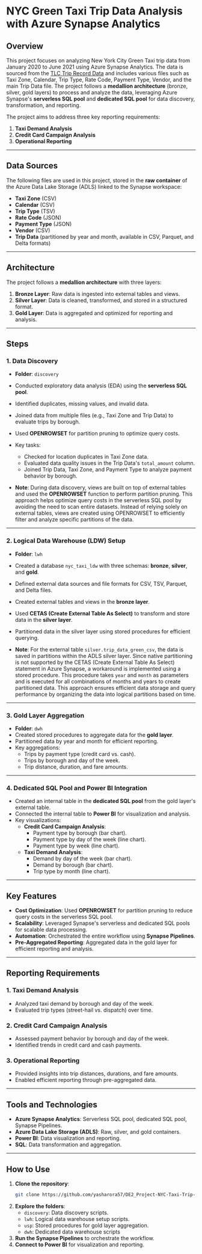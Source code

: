 # NYC Green Taxi Trip Data Analysis with Azure Synapse Analytics

## Overview

This project focuses on analyzing New York City Green Taxi trip data from January 2020 to June 2021 using Azure Synapse Analytics. The data is sourced from the [TLC Trip Record Data](https://www1.nyc.gov/site/tlc/about/tlc-trip-record-data.page) and includes various files such as Taxi Zone, Calendar, Trip Type, Rate Code, Payment Type, Vendor, and the main Trip Data file. The project follows a **medallion architecture** (bronze, silver, gold layers) to process and analyze the data, leveraging Azure Synapse's **serverless SQL pool** and **dedicated SQL pool** for data discovery, transformation, and reporting.

The project aims to address three key reporting requirements:
1. **Taxi Demand Analysis**
2. **Credit Card Campaign Analysis**
3. **Operational Reporting**

---

## Data Sources

The following files are used in this project, stored in the **raw container** of the Azure Data Lake Storage (ADLS) linked to the Synapse workspace:

- **Taxi Zone** (CSV)
- **Calendar** (CSV)
- **Trip Type** (TSV)
- **Rate Code** (JSON)
- **Payment Type** (JSON)
- **Vendor** (CSV)
- **Trip Data** (partitioned by year and month, available in CSV, Parquet, and Delta formats)

---

## Architecture

The project follows a **medallion architecture** with three layers:

1. **Bronze Layer**: Raw data is ingested into external tables and views.
2. **Silver Layer**: Data is cleaned, transformed, and stored in a structured format.
3. **Gold Layer**: Data is aggregated and optimized for reporting and analysis.

---

## Steps

### 1. Data Discovery
- **Folder**: `discovery`
- Conducted exploratory data analysis (EDA) using the **serverless SQL pool**.
- Identified duplicates, missing values, and invalid data.
- Joined data from multiple files (e.g., Taxi Zone and Trip Data) to evaluate trips by borough.
- Used **OPENROWSET** for partition pruning to optimize query costs.
- Key tasks:
  - Checked for location duplicates in Taxi Zone data.
  - Evaluated data quality issues in the Trip Data's `total_amount` column.
  - Joined Trip Data, Taxi Zone, and Payment Type to analyze payment behavior by borough.

- **Note**: During data discovery, views are built on top of external tables and used the **OPENROWSET** function to perform partition pruning. This approach helps optimize query costs in the serverless SQL pool by avoiding the need to scan entire datasets. Instead of relying solely on external tables, views are created using OPENROWSET to efficiently filter and analyze specific partitions of the data.

---

### 2. Logical Data Warehouse (LDW) Setup
- **Folder**: `lwh`
- Created a database `nyc_taxi_ldw` with three schemas: **bronze**, **silver**, and **gold**.
- Defined external data sources and file formats for CSV, TSV, Parquet, and Delta files.
- Created external tables and views in the **bronze layer**.
- Used **CETAS (Create External Table As Select)** to transform and store data in the **silver layer**.
- Partitioned data in the silver layer using stored procedures for efficient querying.

- **Note**: For the external table `silver.trip_data_green_csv`, the data is saved in partitions within the ADLS silver layer. Since native partitioning is not supported by the CETAS (Create External Table As Select) statement in Azure Synapse, a workaround is implemented using a stored procedure. This procedure takes `year` and `month` as parameters and is executed for all combinations of months and years to create partitioned data. This approach ensures efficient data storage and query performance by organizing the data into logical partitions based on time.

---

### 3. Gold Layer Aggregation
- **Folder**: `dwh`
- Created stored procedures to aggregate data for the **gold layer**.
- Partitioned data by year and month for efficient reporting.
- Key aggregations:
  - Trips by payment type (credit card vs. cash).
  - Trips by borough and day of the week.
  - Trip distance, duration, and fare amounts.

---

### 4. Dedicated SQL Pool and Power BI Integration
- Created an internal table in the **dedicated SQL pool** from the gold layer's external table.
- Connected the internal table to **Power BI** for visualization and analysis.
- Key visualizations:
  - **Credit Card Campaign Analysis**:
    - Payment type by borough (bar chart).
    - Payment type by day of the week (line chart).
    - Payment type by week (line chart).
  - **Taxi Demand Analysis**:
    - Demand by day of the week (bar chart).
    - Demand by borough (bar chart).
    - Trip type by month (line chart).

---

## Key Features

- **Cost Optimization**: Used **OPENROWSET** for partition pruning to reduce query costs in the serverless SQL pool.
- **Scalability**: Leveraged Synapse's serverless and dedicated SQL pools for scalable data processing.
- **Automation**: Orchestrated the entire workflow using **Synapse Pipelines**.
- **Pre-Aggregated Reporting**: Aggregated data in the gold layer for efficient reporting and analysis.

---

## Reporting Requirements

### 1. Taxi Demand Analysis
- Analyzed taxi demand by borough and day of the week.
- Evaluated trip types (street-hail vs. dispatch) over time.

### 2. Credit Card Campaign Analysis
- Assessed payment behavior by borough and day of the week.
- Identified trends in credit card and cash payments.

### 3. Operational Reporting
- Provided insights into trip distances, durations, and fare amounts.
- Enabled efficient reporting through pre-aggregated data.

---

## Tools and Technologies

- **Azure Synapse Analytics**: Serverless SQL pool, dedicated SQL pool, Synapse Pipelines.
- **Azure Data Lake Storage (ADLS)**: Raw, silver, and gold containers.
- **Power BI**: Data visualization and reporting.
- **SQL**: Data transformation and aggregation.

---

## How to Use

1. **Clone the repository**:
   ```bash
   git clone https://github.com/yasharora57/DE2_Project-NYC-Taxi-Trip-Analysis-using-Synapse-Analytics.git
   ```
2. **Explore the folders**:
   - `discovery`: Data discovery scripts.
   - `lwh`: Logical data warehouse setup scripts.
   - `usp`: Stored procedures for gold layer aggregation.
   - `dwh`: Dedicated data warehouse scripts
3. **Run the Synapse Pipelines** to orchestrate the workflow.
4. **Connect to Power BI** for visualization and reporting.

